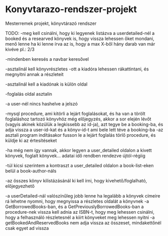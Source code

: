 # Konyvtarazo-rendszer-projekt
Mesterremek projekt, könyvtárazó rendszer


TODO:
-meg kell csinálni, hogy ki legyenek listázva a userdetailed-nél a booked és a researved könyvek is, hogy vissza lehessen őket mondani, menő lenne ha ki lenne írva az is, hogy a max X-ből hány darab van már kivéve pl.: 2/3

-mindenben keresés a navbar keresővel

-asztalinál kell könyvrészletes
    -ott a kiadóra lehessen rákattintani, és megnyitni annak a részleteit

-asztalinál kell a kiadónak is külön oldal

-foglalás oldal asztalin

-a user-nél nincs hashelve a jelszó

-mysql procedure, ami kitörli a lejárt foglalásokat, és ha van a törölt foglaláshoz tartozó könyvhöz még előjegyzés, akkor a sor elején lévőt (vagyis akinek közülük a legkissebb az id-ja), azt tegye be a booking-ba, és adja vissza a user-id-kat és a könyv-id-t ami bele lett téve a booking-ba
-az asztali program indításakor fusson le a lejárt foglalás törlő procedure, és küldje ki az értesítéseket

-ha még nem így vannak, akkor legyen a user_detailed oldalon a kivett könyvek, foglalt könyvek... adatai idő rendben rendezve újtól-régiig

-túl kicsi szerintem a kontraszt a user_detailed oldalon a book-list-eken belül a book-author-náls


-az összes könyv kilistázásánál ki kell írni, hogy kivehető/foglalható, előjegyezhető

-a userDetailed-nál valószínűleg jobb lenne ha legalább a könyvek címeire rá lehetne nyomni, hogy megnyissa a részletes oldalát a könyvnek
-a GetBorrowedBooks-ban, és a GetPreviouslyBorrowedBooks-ban a procedure-nek vissza kell adnia az ISBN-t, hogy meg lehessen csinálni, hogy a felhasználó részletesnél a kiírt könyveket meg lehessen nyitni
-a getBookedAndReservedBooks nem adja vissza az összeset, mindakettőnél csak egyet ad vissza